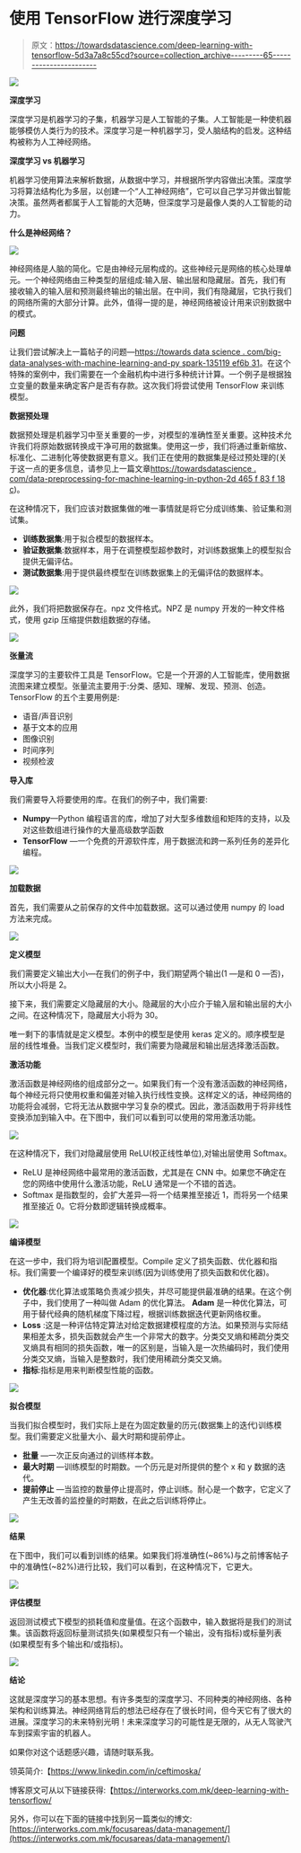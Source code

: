 # 使用 TensorFlow 进行深度学习

> 原文：<https://towardsdatascience.com/deep-learning-with-tensorflow-5d3a7a8c55cd?source=collection_archive---------65----------------------->

![](img/6aca7c59bbf5e65e86dbd44570941667.png)

**深度学习**

深度学习是机器学习的子集，机器学习是人工智能的子集。人工智能是一种使机器能够模仿人类行为的技术。深度学习是一种机器学习，受人脑结构的启发。这种结构被称为人工神经网络。

**深度学习 vs 机器学习**

机器学习使用算法来解析数据，从数据中学习，并根据所学内容做出决策。深度学习将算法结构化为多层，以创建一个“人工神经网络”，它可以自己学习并做出智能决策。虽然两者都属于人工智能的大范畴，但深度学习是最像人类的人工智能的动力。

**什么是神经网络？**

![](img/8e5cfe4f6e9c37df20a6db5be5225f63.png)

神经网络是人脑的简化。它是由神经元层构成的。这些神经元是网络的核心处理单元。一个神经网络由三种类型的层组成:输入层、输出层和隐藏层。首先，我们有接收输入的输入层和预测最终输出的输出层。在中间，我们有隐藏层，它执行我们的网络所需的大部分计算。此外，值得一提的是，神经网络被设计用来识别数据中的模式。

**问题**

让我们尝试解决上一篇帖子的问题—[https://towards data science . com/big-data-analyses-with-machine-learning-and-py spark-135119 ef6b 31](/big-data-analyses-with-machine-learning-and-pyspark-135119ef6b31)。在这个特殊的案例中，我们需要在一个金融机构中进行多种统计计算。一个例子是根据独立变量的数量来确定客户是否有存款。这次我们将尝试使用 TensorFlow 来训练模型。

**数据预处理**

数据预处理是机器学习中至关重要的一步，对模型的准确性至关重要。这种技术允许我们将原始数据转换成干净可用的数据集。使用这一步，我们将通过重新缩放、标准化、二进制化等使数据更有意义。我们正在使用的数据集是经过预处理的(关于这一点的更多信息，请参见上一篇文章[https://towardsdatascience . com/data-preprocessing-for-machine-learning-in-python-2d 465 f 83 f 18 c](/data-preprocessing-for-machine-learning-in-python-2d465f83f18c))。

在这种情况下，我们应该对数据集做的唯一事情就是将它分成训练集、验证集和测试集。

*   **训练数据集**:用于拟合模型的数据样本。
*   **验证数据集**:数据样本，用于在调整模型超参数时，对训练数据集上的模型拟合提供无偏评估。
*   **测试数据集**:用于提供最终模型在训练数据集上的无偏评估的数据样本。

![](img/e830d966853aaa4f266e7d77143bdc14.png)

此外，我们将把数据保存在。npz 文件格式。NPZ 是 numpy 开发的一种文件格式，使用 gzip 压缩提供数组数据的存储。

![](img/913a539f73653d03bd347910b66c49e6.png)

**张量流**

深度学习的主要软件工具是 TensorFlow。它是一个开源的人工智能库，使用数据流图来建立模型。张量流主要用于:分类、感知、理解、发现、预测、创造。TensorFlow 的五个主要用例是:

*   语音/声音识别
*   基于文本的应用
*   图像识别
*   时间序列
*   视频检波

**导入库**

我们需要导入将要使用的库。在我们的例子中，我们需要:

*   **Numpy**—Python 编程语言的库，增加了对大型多维数组和矩阵的支持，以及对这些数组进行操作的大量高级数学函数
*   **TensorFlow** —一个免费的开源软件库，用于数据流和跨一系列任务的差异化编程。

![](img/9281e5f0cc3a35830a81861f7de71755.png)

**加载数据**

首先，我们需要从之前保存的文件中加载数据。这可以通过使用 numpy 的 load 方法来完成。

![](img/659f87a5b0b001879516506bef5e8dbf.png)

**定义模型**

我们需要定义输出大小—在我们的例子中，我们期望两个输出(1 —是和 0 —否)，所以大小将是 2。

接下来，我们需要定义隐藏层的大小。隐藏层的大小应介于输入层和输出层的大小之间。在这种情况下，隐藏层大小将为 30。

唯一剩下的事情就是定义模型。本例中的模型是使用 keras 定义的。顺序模型是层的线性堆叠。当我们定义模型时，我们需要为隐藏层和输出层选择激活函数。

**激活功能**

激活函数是神经网络的组成部分之一。如果我们有一个没有激活函数的神经网络，每个神经元将只使用权重和偏差对输入执行线性变换。这样定义的话，神经网络的功能将会减弱，它将无法从数据中学习复杂的模式。因此，激活函数用于将非线性变换添加到输入中。在下图中，我们可以看到可以使用的常用激活功能。

![](img/d9f9edf8d7d4aa7433fefed600caedba.png)

在这种情况下，我们对隐藏层使用 ReLU(校正线性单位),对输出层使用 Softmax。

*   ReLU 是神经网络中最常用的激活函数，尤其是在 CNN 中。如果您不确定在您的网络中使用什么激活功能，ReLU 通常是一个不错的首选。
*   Softmax 是指数型的，会扩大差异—将一个结果推至接近 1，而将另一个结果推至接近 0。它将分数即逻辑转换成概率。

![](img/5ec271dda3b742373438ff61880d978c.png)

**编译模型**

在这一步中，我们将为培训配置模型。Compile 定义了损失函数、优化器和指标。我们需要一个编译好的模型来训练(因为训练使用了损失函数和优化器)。

*   **优化器**:优化算法或策略负责减少损失，并尽可能提供最准确的结果。在这个例子中，我们使用了一种叫做 Adam 的优化算法。 **Adam** 是一种优化算法，可用于替代经典的随机梯度下降过程，根据训练数据迭代更新网络权重。
*   **Loss** :这是一种评估特定算法对给定数据建模程度的方法。如果预测与实际结果相差太多，损失函数就会产生一个非常大的数字。分类交叉熵和稀疏分类交叉熵具有相同的损失函数，唯一的区别是，当输入是一次热编码时，我们使用分类交叉熵，当输入是整数时，我们使用稀疏分类交叉熵。
*   **指标**:指标是用来判断模型性能的函数。

![](img/b9bcbb03e281e7ce9f65108543f411c6.png)

**拟合模型**

当我们拟合模型时，我们实际上是在为固定数量的历元(数据集上的迭代)训练模型。我们需要定义批量大小、最大时期和提前停止。

*   **批量** —一次正反向通过的训练样本数。
*   **最大时期** —训练模型的时期数。一个历元是对所提供的整个 x 和 y 数据的迭代。
*   **提前停止** —当监控的数量停止提高时，停止训练。耐心是一个数字，它定义了产生无改善的监控量的时期数，在此之后训练将停止。

![](img/32a3965fb47992f7522c3dce23a31cca.png)

**结果**

在下图中，我们可以看到训练的结果。如果我们将准确性(~86%)与之前博客帖子中的准确性(~82%)进行比较，我们可以看到，在这种情况下，它更大。

![](img/6e1ee6e031eb3f9ddf13572e4e442db4.png)

**评估模型**

返回测试模式下模型的损耗值和度量值。在这个函数中，输入数据将是我们的测试集。该函数将返回标量测试损失(如果模型只有一个输出，没有指标)或标量列表(如果模型有多个输出和/或指标)。

![](img/aec67337c965eb19154a5a9174bf87f1.png)

**结论**

这就是深度学习的基本思想。有许多类型的深度学习、不同种类的神经网络、各种架构和训练算法。神经网络背后的想法已经存在了很长时间，但今天它有了很大的进展。深度学习的未来特别光明！未来深度学习的可能性是无限的，从无人驾驶汽车到探索宇宙的机器人。

如果你对这个话题感兴趣，请随时联系我。

领英简介:【https://www.linkedin.com/in/ceftimoska/ 

博客原文可从以下链接获得:【https://interworks.com.mk/deep-learning-with-tensorflow/ 

另外，你可以在下面的链接中找到另一篇类似的博文:[https://interworks.com.mk/focusareas/data-management/](https://interworks.com.mk/focusareas/data-management/)